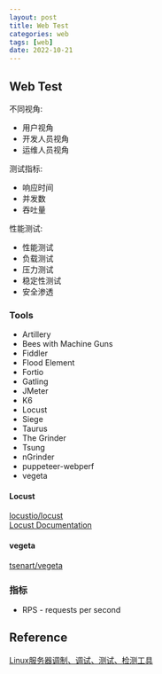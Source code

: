 ```yaml
---
layout: post
title: Web Test
categories: web
tags: [web]
date: 2022-10-21
---
```


## Web Test

不同视角:
* 用户视角
* 开发人员视角
* 运维人员视角

测试指标:
* 响应时间
* 并发数
* 吞吐量

性能测试:
* 性能测试
* 负载测试
* 压力测试
* 稳定性测试
* 安全渗透

### Tools

* Artillery
* Bees with Machine Guns
* Fiddler
* Flood Element
* Fortio
* Gatling
* JMeter
* K6
* Locust
* Siege
* Taurus
* The Grinder
* Tsung
* nGrinder
* puppeteer-webperf
* vegeta

#### Locust
[locustio/locust](https://github.com/locustio/locust)  
[Locust Documentation](https://docs.locust.io/en/stable/)  


#### vegeta
[tsenart/vegeta](https://github.com/tsenart/vegeta)  

### 指标

* RPS - requests per second

## Reference
[Linux服务器调制、调试、测试、检测工具](https://zhuanlan.zhihu.com/p/378299066)  
